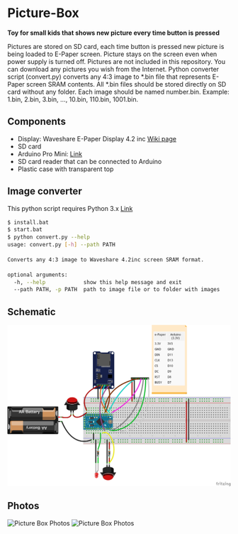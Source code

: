 # Picture-Box

**Toy for small kids that shows new picture every time button is pressed**

Pictures are stored on SD card, each time button is pressed new picture is being loaded to E-Paper screen.
Picture stays on the screen even when power supply is turned off.
Pictures are not included in this repository. You can download any pictures you wish from the Internet.
Python converter script (convert.py) converts any 4:3 image to *.bin file that represents E-Paper screen SRAM contents.
All *.bin files should be stored directly on SD card without any folder.
Each image should be named number.bin. Example: 1.bin, 2.bin, 3.bin, ..., 10.bin, 110.bin, 1001.bin.

## Components
- Display: Waveshare E-Paper Display 4.2 inc [Wiki page](https://www.waveshare.com/wiki/4.2inch_e-Paper_Module)
- SD card
- Arduino Pro Mini: [Link](https://store.arduino.cc/arduino-pro-mini)
- SD card reader that can be connected to Arduino
- Plastic case with transparent top

## Image converter
This python script requires Python 3.x [Link](https://www.python.org/)
```sh
$ install.bat
$ start.bat
$ python convert.py --help
usage: convert.py [-h] --path PATH

Converts any 4:3 image to Waveshare 4.2inc screen SRAM format.

optional arguments:
  -h, --help            show this help message and exit
  --path PATH, -p PATH  path to image file or to folder with images
```

## Schematic
![Picture Box schematic](/docs/schematic_bb.png?raw=true "Picture Box schematic")

## Photos
![Picture Box Photos](/docs/photo1.png?raw=true "Picture Box Photos")
![Picture Box Photos](/docs/photo2.png?raw=true "Picture Box Photos")
